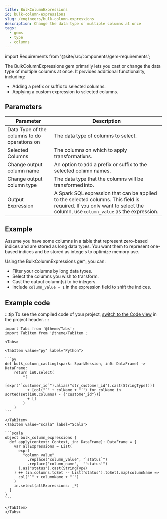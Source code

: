 ```yaml
---
title: BulkColumnExpressions
id: bulk-column-expressions
slug: /engineers/bulk-column-expressions
description: Change the data type of multiple columns at once
tags:
  - gems
  - type
  - columns
---
```


import Requirements from '@site/src/components/gem-requirements';

<Requirements
  python_package_name=""
  python_package_version=""
  scala_package_name="ProphecySparkBasicsScala"
  scala_package_version="0.1.9+"
  scala_lib=""
  python_lib=""
  uc_single="14.3+"
  uc_shared="14.3+"
  livy="3.0.1+"
/>

The BulkColumnExpressions gem primarily lets you cast or change the data type of multiple columns at once. It provides additional functionality, including:

- Adding a prefix or suffix to selected columns.
- Applying a custom expression to selected columns.

## Parameters

| Parameter                                    | Description                                                                                                                                                              |
| -------------------------------------------- | ------------------------------------------------------------------------------------------------------------------------------------------------------------------------ |
| Data Type of the columns to do operations on | The data type of columns to select.                                                                                                                                      |
| Selected Columns                             | The columns on which to apply transformations.                                                                                                                           |
| Change output column name                    | An option to add a prefix or suffix to the selected column names.                                                                                                        |
| Change output column type                    | The data type that the columns will be transformed into.                                                                                                                 |
| Output Expression                            | A Spark SQL expression that can be applied to the selected columns. This field is required. If you only want to select the column, use `column_value` as the expression. |

## Example

Assume you have some columns in a table that represent zero-based indices and are stored as long data types. You want them to represent one-based indices and be stored as integers to optimize memory use.

Using the BulkColumnExpressions gem, you can:

- Filter your columns by long data types.
- Select the columns you wish to transform.
- Cast the output column(s) to be integers.
- Include `column_value + 1` in the expression field to shift the indices.

## Example code

:::tip
To see the compiled code of your project, [switch to the Code view](/engineers/pipelines#project-editor) in the project header.
:::

````mdx-code-block
import Tabs from '@theme/Tabs';
import TabItem from '@theme/TabItem';

<Tabs>

<TabItem value="py" label="Python">

```py
def bulk_column_casting(spark: SparkSession, in0: DataFrame) -> DataFrame:
    return in0.select(
        *(
          [expr("`customer_id`").alias("str_customer_id").cast(StringType())]
          + [col("`" + colName + "`") for colName in sorted(set(in0.columns) - {"customer_id"})]
          + []
        )
    )
```

</TabItem>
<TabItem value="scala" label="Scala">

```scala
object bulk_column_expressions {
  def apply(context: Context, in: DataFrame): DataFrame = {
    var allExpressions = List(
      expr(
        "column_value"
          .replace("column_value", "`status`")
          .replace("column_name",  "'status'")
      ).as("status").cast(StringType)
    ) ++ (in.columns.toSet -- List("status").toSet).map(columnName =>
      col("`" + columnName + "`")
    )
    in.select(allExpressions: _*)
  }
}
```

</TabItem>
</Tabs>

````
